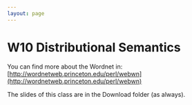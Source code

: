 ```yaml
---
layout: page
---
```



W10 Distributional Semantics
============================

You can find more about the Wordnet in:
[http://wordnetweb.princeton.edu/perl/webwn](http://wordnetweb.princeton.edu/perl/webwn)

The slides of this class are in the Download folder (as always).


